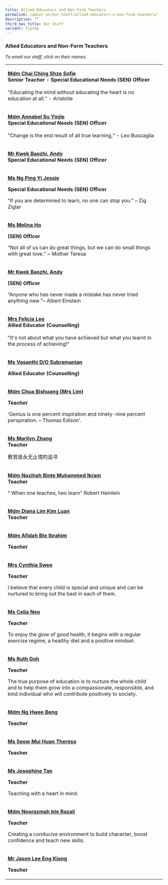 ```yaml
---
title: Allied Educators and Non Form Teachers
permalink: /about-us/Our-Staff/allied-educators-n-non-form-teachers/
description: ""
third_nav_title: Our Staff
variant: tiptap
---
```

<h3>Allied Educators and Non-Form Teachers</h3>
<p><em>To email our staff, click on their names.</em>
</p>
<table style="minWidth: 50px">
<colgroup>
<col>
<col>
</colgroup>
<tbody>
<tr>
<td rowspan="1" colspan="1">
<p><strong><a href="mailto:chai_ching_shze_sofie@moe.edu.sg" rel="noopener noreferrer nofollow" target="_blank">Mdm Chai Ching Shze Sofie</a></strong>
<br><strong>Senior Teacher -</strong>  <strong>Special Educational Needs (SEN) Officer</strong> 
<br>
<br>"Educating the mind without educating the heart is no education at all."
- Aristotle</p>
</td>
<td rowspan="1" colspan="1">
<p></p>
</td>
</tr>
<tr>
<td rowspan="1" colspan="1">
<p><strong><a href="mailto:su_yin_jie@moe.edu.sg" rel="noopener noreferrer nofollow" target="_blank">Mdm Annabel Su Yinjie</a></strong> 
<br><strong>Special Educational Needs (SEN) Officer</strong> 
<br>
<br>"Change is the end result of all true learning," - Leo Buscaglia</p>
</td>
<td rowspan="1" colspan="1">
<p></p>
</td>
</tr>
<tr>
<td rowspan="1" colspan="1">
<p><strong><a href="mailto:kwek_baozhi_andy@moe.edu.sg" rel="noopener noreferrer nofollow" target="_blank">Mr Kwek Baozhi, Andy</a></strong>
<br><strong>Special Educational Needs (SEN) Officer</strong>
</p>
</td>
<td rowspan="1" colspan="1">
<p></p>
</td>
</tr>
<tr>
<td rowspan="1" colspan="1">
<p><strong><a href="mailto:ng_ping_yi_jessie@moe.edu.sg" rel="noopener noreferrer nofollow" target="_blank">Ms Ng Ping Yi Jessie</a></strong>
</p>
<p><strong>Special Educational Needs (SEN) Officer</strong>
</p>
<p></p>
<p>“If you are determined to learn, no one can stop you.” – Zig Ziglar</p>
<p></p>
</td>
<td rowspan="1" colspan="1">
<p></p>
</td>
</tr>
<tr>
<td rowspan="1" colspan="1">
<p><strong><a href="mailto:ho_mei_yin_melina@moe.edu.sg" rel="noopener nofollow" target="_blank">Ms Melina Ho</a></strong>
</p>
<p><strong>(SEN) Officer</strong>
</p>
<p>“Not all of us can do great things, but we can do small things with great
love.” ~ Mother Teresa</p>
</td>
<td rowspan="1" colspan="1">
<p></p>
</td>
</tr>
<tr>
<td rowspan="1" colspan="1">
<p><strong><a href="mailto:kwek_baozhi_andy@moe.edu.sg" rel="noopener nofollow" target="_blank">Mr Kwek Baozhi, Andy</a></strong>
</p>
<p><strong>(SEN) Officer</strong>
</p>
<p>“Anyone who has never made a mistake has never tried anything new.”– Albert
Einstein</p>
<p></p>
</td>
<td rowspan="1" colspan="1">
<p></p>
</td>
</tr>
<tr>
<td rowspan="1" colspan="1">
<p><strong><a href="mailto:ang_an_an_felicia@moe.edu.sg" rel="noopener noreferrer nofollow" target="_blank">Mrs Felicia Lee </a></strong>
<br><strong>Allied Educator (Counselling)</strong> 
<br>
<br>"It's not about what you have achieved but what you learnt in the process
of achieving!"</p>
</td>
<td rowspan="1" colspan="1">
<p></p>
</td>
</tr>
<tr>
<td rowspan="1" colspan="1">
<p><strong><a href="mailto:Vasanthi_Subramanian_A@schools.gov.sg" rel="noopener noreferrer nofollow" target="_blank">Ms Vasanthi D/O Subramanian</a></strong>
</p>
<p><strong>Allied Educator (Counselling)</strong>
</p>
</td>
<td rowspan="1" colspan="1">
<p></p>
</td>
</tr>
<tr>
<td rowspan="1" colspan="1">
<p><strong><a href="mailto:chua_bishuang@moe.edu.sg" rel="noopener nofollow" target="_blank">Mdm Chua Bishuang (Mrs Lim)</a></strong>
</p>
<p><strong>Teacher</strong>
</p>
<p>‘Genius is one percent inspiration and ninety-nine percent perspiration.
– Thomas Edison’.</p>
</td>
<td rowspan="1" colspan="1">
<p></p>
</td>
</tr>
<tr>
<td rowspan="1" colspan="1">
<p><strong><a href="mailto:zhang_yuling_marilyn@moe.edu.sg" rel="noopener noreferrer nofollow" target="_blank">Ms Marilyn Zhang</a></strong>
<br><strong>Teacher</strong>
</p>
<p>教育是永无止境的追寻</p>
</td>
<td rowspan="1" colspan="1">
<p></p>
</td>
</tr>
<tr>
<td rowspan="1" colspan="1">
<p><strong><a href="mailto:nazihah_muhammed_ikram@moe.edu.sg" rel="noopener noreferrer nofollow" target="_blank">Mdm Nazihah Binte Muhammed Ikram</a></strong> 
<br><strong>Teacher</strong>
</p>
<p>" When one teaches, two learn" Robert Heinlein</p>
</td>
<td rowspan="1" colspan="1">
<p></p>
</td>
</tr>
<tr>
<td rowspan="1" colspan="1">
<p><strong><a href="mailto:lim_kim_luan@moe.edu.sg" rel="noopener noreferrer nofollow" target="_blank">Mdm Diana Lim Kim Luan</a></strong> 
<br><strong>Teacher</strong>
</p>
</td>
<td rowspan="1" colspan="1">
<p></p>
</td>
</tr>
<tr>
<td rowspan="1" colspan="1">
<p><strong><a href="mailto:afidah_ibrahim@moe.edu.sg" rel="noopener noreferrer nofollow" target="_blank">Mdm Afidah Bte Ibrahim</a></strong>
</p>
<p><strong>Teacher</strong>
</p>
</td>
<td rowspan="1" colspan="1">
<p></p>
</td>
</tr>
<tr>
<td rowspan="1" colspan="1">
<p><strong><a href="mailto:tan_siew_choo_cynthia_b@moe.edu.sg" rel="noopener nofollow" target="_blank">Mrs Cynthia Swee</a></strong>
</p>
<p><strong>Teacher</strong>
</p>
<p>I believe that every child is special and unique and can be nurtured to
bring out the best in each of them.</p>
</td>
<td rowspan="1" colspan="1">
<p></p>
</td>
</tr>
<tr>
<td rowspan="1" colspan="1">
<p><strong><a href="mailto:neo_chew_yen@moe.edu.sg" rel="noopener noreferrer nofollow" target="_blank">Ms Celia Neo</a></strong>
</p>
<p><strong>Teacher</strong>
</p>
<p>To enjoy the glow of good health, it begins with a regular exercise regime,
a healthy diet and a positive mindset.</p>
</td>
<td rowspan="1" colspan="1">
<p></p>
</td>
</tr>
<tr>
<td rowspan="1" colspan="1">
<p><strong><a href="mailto:ruth_goh@moe.edu.sg" rel="noopener noreferrer nofollow" target="_blank">Ms Ruth Goh</a></strong>
</p>
<p><strong>Teacher</strong>
</p>
<p>The true purpose of education is to nurture the whole child and to help
them grow into a compassionate, responsible, and kind individual who will
contribute positively to society.</p>
</td>
<td rowspan="1" colspan="1">
<p></p>
</td>
</tr>
<tr>
<td rowspan="1" colspan="1">
<p><strong><a href="mailto:ng_hwee_beng@moe.edu.sg" rel="noopener noreferrer nofollow" target="_blank">Mdm Ng Hwee Beng</a></strong>
</p>
<p><strong>Teacher</strong>
</p>
</td>
<td rowspan="1" colspan="1">
<p></p>
</td>
</tr>
<tr>
<td rowspan="1" colspan="1">
<p><strong><a href="mailto:seow_mui_huan_theresa@moe.edu.sg" rel="noopener noreferrer nofollow" target="_blank">Ms Seow Mui Huan Theresa</a></strong>
</p>
<p><strong>Teacher</strong>
</p>
</td>
<td rowspan="1" colspan="1">
<p></p>
</td>
</tr>
<tr>
<td rowspan="1" colspan="1">
<p><strong><a href="mailto:josephine_tan_zhi_xian@moe.edu.sg" rel="noopener nofollow" target="_blank">Ms Josephine Tan</a></strong>
</p>
<p><strong>Teacher</strong>
</p>
<p>Teaching with a heart in mind.</p>
</td>
<td rowspan="1" colspan="1">
<p></p>
</td>
</tr>
<tr>
<td rowspan="1" colspan="1">
<p><strong><a href="mailto:noorazmah_razali_a@moe.edu.sg" rel="noopener nofollow" target="_blank">Mdm Noorazmah bte Razali</a></strong>
</p>
<p><strong>Teacher</strong>
</p>
<p>Creating a conducive environment to build character, boost confidence
and teach new skills.</p>
</td>
<td rowspan="1" colspan="1">
<p></p>
</td>
</tr>
<tr>
<td rowspan="1" colspan="1">
<p><strong><a href="mailto:lee_eng_kiong@moe.edu.sg" rel="noopener nofollow" target="_blank">Mr Jason Lee Eng Kiong</a></strong>
</p>
<p><strong>Teacher</strong>
</p>
<p></p>
</td>
<td rowspan="1" colspan="1">
<p></p>
</td>
</tr>
</tbody>
</table>
<p></p>